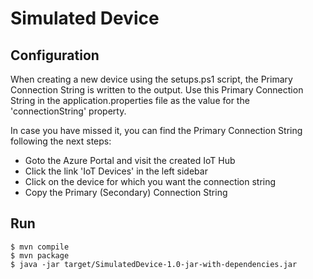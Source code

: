 # Simulated Device

## Configuration 
When creating a new device using the setups.ps1 script, the Primary Connection String is written to the output.
Use this Primary Connection String in the application.properties file as the value for the 'connectionString' property. 

In case you have missed it, you can find the Primary Connection String following the next steps:
- Goto the Azure Portal and visit the created IoT Hub
- Click the link 'IoT Devices' in the left sidebar
- Click on the device for which you want the connection string
- Copy the Primary (Secondary) Connection String


## Run
```shell script
$ mvn compile
$ mvn package
$ java -jar target/SimulatedDevice-1.0-jar-with-dependencies.jar
```
